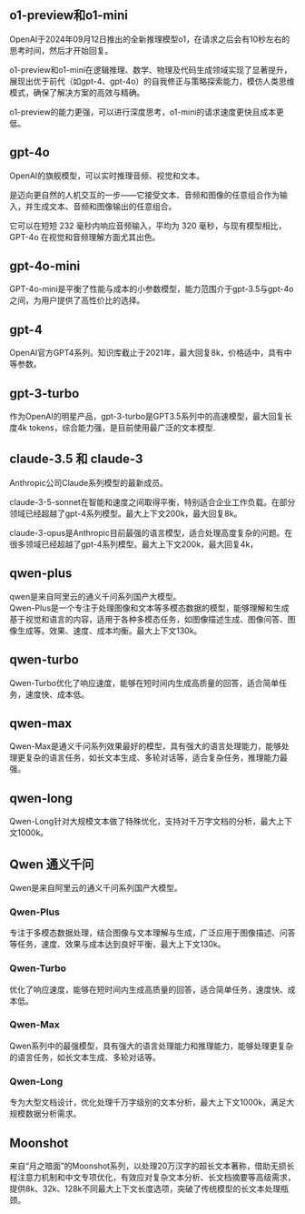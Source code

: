 ## o1-preview和o1-mini

OpenAI于2024年09月12日推出的全新推理模型o1，在请求之后会有10秒左右的思考时间，然后才开始回复。  

o1-preview和o1-mini在逻辑推理、数学、物理及代码生成领域实现了显著提升，展现出优于前代（如gpt-4、gpt-4o）的自我修正与策略探索能力，模仿人类思维模式，确保了解决方案的高效与精确。

o1-preview的能力更强，可以进行深度思考，o1-mini的请求速度更快且成本更低。  

## gpt-4o

OpenAI的旗舰模型，可以实时推理音频、视觉和文本。

是迈向更自然的人机交互的一步——它接受文本、音频和图像的任意组合作为输入，并生成文本、音频和图像输出的任意组合。

它可以在短短 232 毫秒内响应音频输入，平均为 320 毫秒，与现有模型相比，GPT-4o 在视觉和音频理解方面尤其出色。  

## gpt-4o-mini

GPT-4o-mini是平衡了性能与成本的小参数模型，能力范围介于gpt-3.5与gpt-4o之间，为用户提供了高性价比的选择。

## gpt-4

OpenAI官方GPT4系列。知识库截止于2021年，最大回复8k，价格适中，具有中等参数。  

## gpt-3-turbo

作为OpenAI的明星产品，gpt-3-turbo是GPT3.5系列中的高速模型，最大回复长度4k tokens，综合能力强，是目前使用最广泛的文本模型.

## claude-3.5 和 claude-3

Anthropic公司Claude系列模型的最新成员。  

claude-3-5-sonnet在智能和速度之间取得平衡，特别适合企业工作负载。在部分领域已经超越了gpt-4系列模型。最大上下文200k，最大回复8k。 

claude-3-opus是Anthropic目前最强的语言模型，适合处理高度复杂的问题。在很多领域已经超越了gpt-4系列模型。最大上下文200k，最大回复4k，

## qwen-plus

qwen是来自阿里云的通义千问系列国产大模型。  
Qwen-Plus是一个专注于处理图像和文本等多模态数据的模型，能够理解和生成基于视觉和语言的内容，适用于各种多模态任务，如图像描述生成、图像问答、图像生成等。效果、速度、成本均衡。最大上下文130k。  

## qwen-turbo

Qwen-Turbo优化了响应速度，能够在短时间内生成高质量的回答，适合简单任务，速度快、成本低。

## qwen-max

Qwen-Max是通义千问系列效果最好的模型，具有强大的语言处理能力，能够处理更复杂的语言任务，如长文本生成、多轮对话等，适合复杂任务，推理能力最强。  

## qwen-long

Qwen-Long针对大规模文本做了特殊优化，支持对千万字文档的分析，最大上下文1000k。

## Qwen 通义千问

Qwen是来自阿里云的通义千问系列国产大模型。

### Qwen-Plus

专注于多模态数据处理，结合图像与文本理解与生成，广泛应用于图像描述、问答等任务，速度、效果与成本达到良好平衡，最大上下文130k。  

### Qwen-Turbo

优化了响应速度，能够在短时间内生成高质量的回答，适合简单任务，速度快、成本低。  

### Qwen-Max

Qwen系列中的最强模型，具有强大的语言处理能力和推理能力，能够处理更复杂的语言任务，如长文本生成、多轮对话等。   

### Qwen-Long

专为大型文档设计，优化处理千万字级别的文本分析，最大上下文1000k，满足大规模数据分析需求。  


## Moonshot

来自“月之暗面”的Moonshot系列，以处理20万汉字的超长文本著称，借助无损长程注意力机制和中文专项优化，有效应对复杂文本分析、长文档摘要等高级需求，提供8k、32k、128k不同最大上下文长度选项，突破了传统模型的长文本处理瓶颈。 

